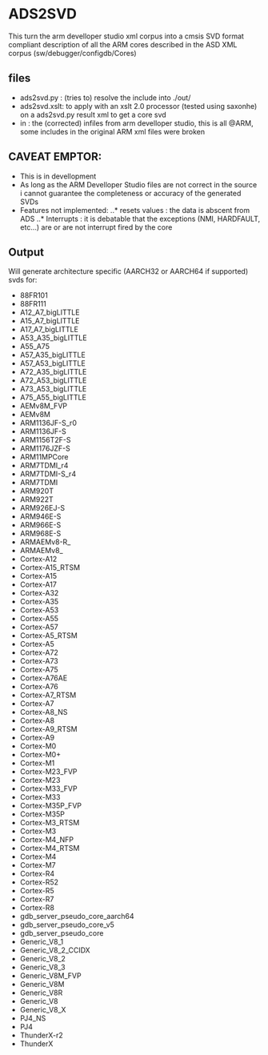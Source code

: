 # ADS2SVD

This turn the arm develloper studio xml corpus into a cmsis SVD format compliant description of all the ARM cores described in the ASD XML corpus (sw/debugger/configdb/Cores)

## files
* ads2svd.py :
(tries to) resolve the include into ./out/
* ads2svd.xslt:
to apply with an xslt 2.0 processor (tested using saxonhe) on a ads2svd.py result xml to get a core svd
* in : 
the (corrected) infiles from arm develloper studio, this is all @ARM, some includes in the original ARM xml files were broken


## CAVEAT EMPTOR:
* This is in devellopment
* As long as the ARM Develloper Studio files are not correct in the source i cannot guarantee the completeness or accuracy of the generated SVDs
* Features not implemented:
..* resets values : the data is abscent from ADS
..* Interrupts : it is debatable that the exceptions (NMI, HARDFAULT, etc...) are or are not interrupt fired by the core

## Output
Will generate architecture specific (AARCH32 or AARCH64 if supported) svds for:
* 88FR101
* 88FR111
* A12_A7_bigLITTLE
* A15_A7_bigLITTLE
* A17_A7_bigLITTLE
* A53_A35_bigLITTLE
* A55_A75
* A57_A35_bigLITTLE
* A57_A53_bigLITTLE
* A72_A35_bigLITTLE
* A72_A53_bigLITTLE
* A73_A53_bigLITTLE
* A75_A55_bigLITTLE
* AEMv8M_FVP
* AEMv8M
* ARM1136JF-S_r0
* ARM1136JF-S
* ARM1156T2F-S
* ARM1176JZF-S
* ARM11MPCore
* ARM7TDMI_r4
* ARM7TDMI-S_r4
* ARM7TDMI
* ARM920T
* ARM922T
* ARM926EJ-S
* ARM946E-S
* ARM966E-S
* ARM968E-S
* ARMAEMv8-R_
* ARMAEMv8_
* Cortex-A12
* Cortex-A15_RTSM
* Cortex-A15
* Cortex-A17
* Cortex-A32
* Cortex-A35
* Cortex-A53
* Cortex-A55
* Cortex-A57
* Cortex-A5_RTSM
* Cortex-A5
* Cortex-A72
* Cortex-A73
* Cortex-A75
* Cortex-A76AE
* Cortex-A76
* Cortex-A7_RTSM
* Cortex-A7
* Cortex-A8_NS
* Cortex-A8
* Cortex-A9_RTSM
* Cortex-A9
* Cortex-M0
* Cortex-M0+
* Cortex-M1
* Cortex-M23_FVP
* Cortex-M23
* Cortex-M33_FVP
* Cortex-M33
* Cortex-M35P_FVP
* Cortex-M35P
* Cortex-M3_RTSM
* Cortex-M3
* Cortex-M4_NFP
* Cortex-M4_RTSM
* Cortex-M4
* Cortex-M7
* Cortex-R4
* Cortex-R52
* Cortex-R5
* Cortex-R7
* Cortex-R8
* gdb_server_pseudo_core_aarch64
* gdb_server_pseudo_core_v5
* gdb_server_pseudo_core
* Generic_V8_1
* Generic_V8_2_CCIDX
* Generic_V8_2
* Generic_V8_3
* Generic_V8M_FVP
* Generic_V8M
* Generic_V8R
* Generic_V8
* Generic_V8_X
* PJ4_NS
* PJ4
* ThunderX-r2
* ThunderX
